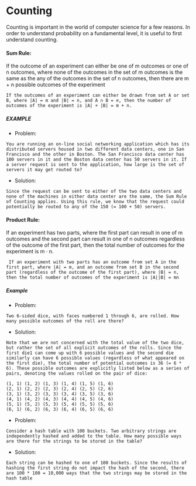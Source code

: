 # Counting


    
  Counting is important in the world of computer science for a few reasons. In order to understand
probability on a fundamental level, it is useful to first understand counting.


   #### Sum Rule:
   
   If the outcome of an experiment can either be one of m outcomes or one of n outcomes, where
none of the outcomes in the set of m outcomes is the same as the any of the outcomes in the set
of n outcomes, then there are m + n possible outcomes of the experiment

    If the outcomes of an experiment can either be drawn from set A or set B, where |A| = m and |B| = n, and A ∩ B = ∅, then the number of outcomes of the experiment is |A| + |B| = m + n.
    
   ##### EXAMPLE
   
   * Problem:
   
    You are running an on-line social networking application which has its distributed servers housed in two different data centers, one in San Francisco and the other in Boston. The San Francisco data center has 100 servers in it and the Boston data center has 50 servers in it. If a server request is sent to the application, how large is the set of servers it may get routed to?
    
   * Solution:
   
    Since the request can be sent to either of the two data centers and none of the machines in either data center are the same, the Sum Rule of Counting applies. Using this rule, we know that the request could potentially be routed to any of the 150 (= 100 + 50) servers.
    
   #### Product Rule:
   
   If an experiment has two parts, where the first part can result in one of m outcomes and the
second part can result in one of n outcomes regardless of the outcome of the first part, then the
total number of outcomes for the experiment is m · n.

     If an experiment with two parts has an outcome from set A in the first part, where |A| = m, and an outcome from set B in the second part (regardless of the outcome of the first part), where |B| = n, then the total number of outcomes of the experiment is |A||B| = mn
     
   ##### Example
   
   * Problem:
   
    Two 6-sided dice, with faces numbered 1 through 6, are rolled. How many possible outcomes of the roll are there?
    
   * Solution:
   
    Note that we are not concerned with the total value of the two dice, but rather the set of all explicit outcomes of the rolls. Since the first die1 can come up with 6 possible values and the second die similarly can have 6 possible values (regardless of what appeared on the first die), the total number of potential outcomes is 36 (= 6 * 6). These possible outcomes are explicitly listed below as a series of pairs, denoting the values rolled on the pair of dice:
    
    (1, 1) (1, 2) (1, 3) (1, 4) (1, 5) (1, 6)
    (2, 1) (2, 2) (2, 3) (2, 4) (2, 5) (2, 6)
    (3, 1) (3, 2) (3, 3) (3, 4) (3, 5) (3, 6)
    (4, 1) (4, 2) (4, 3) (4, 4) (4, 5) (4, 6)
    (5, 1) (5, 2) (5, 3) (5, 4) (5, 5) (5, 6)
    (6, 1) (6, 2) (6, 3) (6, 4) (6, 5) (6, 6)
    
    
   * Problem:
           
    Consider a hash table with 100 buckets. Two arbitrary strings are independently hashed and added to the table. How many possible ways are there for the strings to be stored in the table?
    
   * Solution:
   
    Each string can be hashed to one of 100 buckets. Since the results of hashing the first string do not impact the hash of the second, there are 100 * 100 = 10,000 ways that the two strings may be stored in the hash table